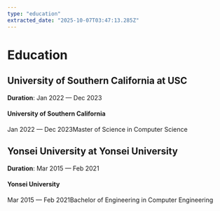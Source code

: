 ```yaml
---
type: "education"
extracted_date: "2025-10-07T03:47:13.285Z"
---
```


# Education

## University of Southern California at USC
**Duration**: Jan 2022 — Dec 2023


#### University of Southern California
Jan 2022 — Dec 2023Master of Science in Computer Science

## Yonsei University at Yonsei University
**Duration**: Mar 2015 — Feb 2021


#### Yonsei University
Mar 2015 — Feb 2021Bachelor of Engineering in Computer Engineering

